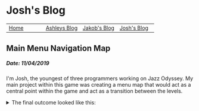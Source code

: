 # Josh's Blog
 
 <!-- Nav -->
<table style="border:0px none;" width="100%">
	<tr>
		<td width="25%"> <a href="index.html"> Home </a> </td>
		<td width="25%"> <a href="amsBlog.html">Ashleys Blog</a> </td>
		<td width="25%"> <a href="jakobBlog.html">Jakob's Blog</a> </td>
		<td width="25%"> <a href="joshBlog.html">Josh's Blog</a> </td>
	</tr>
</table>

<!-- Main Content -->

## Main Menu Navigation Map
##### Date: 11/04/2019

I'm Josh, the youngest of three programmers working on Jazz Odyssey. My main project within this game was creating a menu map that would act as a central point within the game and act as a transition between the levels.

<details><summary> The final outcome looked like this: </summary>
<p> <img src="./Images/Jonch/map.PNG"> </p> <details>
There are 5 buttons around the map, each in their own unique area, and the single player sprite in the center, as well as many invisible waypoints scattered around that create the paths.

When I started thinking about this problem, I thought about a couple of ways I could go about setting this all up. I ended up going with the idea I would need a sort of Tree of objects in the scene, which would act as waypoints for the player to navigate across.
I created very crude actors to begin with, and scattered them around the map. I then created the player which received a location from the buttons when pressed, and then navigated to that location.
<details><summary>The crude code worked something like this:</summary>
<p> 
```
// BUTTON // 
when button clicked:
	get location of self,
	send location to player object.
	
	
// PLAYER OBJECT //
loop forever:
	wait until a location is received WHEN I'm not busy,
	set self to busy,
	travel to location that was received,
	set self to NOT busy,
```
</p></details>

I very quickly scrapped this, as it was not expandable whatsoever and was mainly a proof of concept for my team.

Now onto making this expandable, I had little idea as to what I could do.
I thought up a new solution, and it was by ditching the old button all together and creating two different types of buttons. I started with a base class that would have both the buttons derive from it, the base class contained any shared property that was between them, at the time this was just a boolean that stored whether the button could be clicked or not.
I then derived the two button types from the base, Head and Leaf, basing it on the Tree data structure. The leaves where relatively simple, they could store an object that was in front of them, and when clicked, would first check if it was allowed to be clicked before sending its location to the object in front of it. If the object was another leaf, the next leaf would add its location to an array, and send the array forwards. The process repeated until the array of locations would be received by the Head.
When the Head received the array, it sent it the the Player object and it moved across the map according to the array.
 












